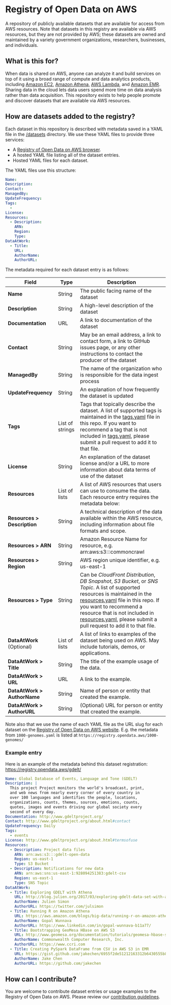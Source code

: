 # Registry of Open Data on AWS

A repository of publicly available datasets that are available for access from AWS resources. Note that datasets in this registry are available via AWS resources, but they are not provided by AWS; these datasets are owned and maintained by a variety government organizations, researchers, businesses, and individuals.

## What is this for?

When data is shared on AWS, anyone can analyze it and build services on top of it using a broad range of compute and data analytics products, including [Amazon EC2](https://aws.amazon.com/ec2/), [Amazon Athena](https://aws.amazon.com/athena/), [AWS Lambda](https://aws.amazon.com/lambda/), and [Amazon EMR](https://aws.amazon.com/emr/). Sharing data in the cloud lets data users spend more time on data analysis rather than data acquisition. This repository exists to help people promote and discover datasets that are available via AWS resources.

## How are datasets added to the registry?

Each dataset in this repository is described with metadata saved in a YAML file in the [/datasets](/datasets) directory. We use these YAML files to provide three services:

- A [Registry of Open Data on AWS browser](https://registry.opendata.aws/).
- A hosted YAML file listing all of the dataset entries.
- Hosted YAML files for each dataset.

The YAML files use this structure:

```yaml
Name:
Description:
Contact:
ManagedBy:
UpdateFrequency:
Tags:
  -
License:
Resources:
  - Description:
    ARN:
    Region:
    Type:
DataAtWork:
  - Title:
    URL:
    AuthorName:
    AuthorURL:
```

The metadata required for each dataset entry is as follows:

| Field | Type | Description |
| --- | --- | --- |
| **Name** | String | The public facing name of the dataset |
|**Description**|String|A high-level description of the dataset|
|**Documentation**|URL|A link to documentation of the dataset|
|**Contact**|String|May be an email address, a link to contact form, a link to GitHub issues page, or any other instructions to contact the producer of the dataset|
|**ManagedBy**|String|The name of the organization who is responsible for the data ingest process|
|**UpdateFrequency**|String|An explanation of how frequently the dataset is updated|
|**Tags**|List of strings|Tags that topically describe the dataset. A list of supported tags is maintained in the [tags.yaml](tags.yaml) file in this repo. If you want to recommend a tag that is not included in [tags.yaml](tags.yaml), please submit a pull request to add it to that file.|
|**License**|String|An explanation of the dataset license and/or a URL to more information about data terms of use of the dataset|
|**Resources**|List of lists|A list of AWS resources that users can use to consume the data. Each resource entry requires the metadata below:|
|**Resources > Description**|String|A technical description of the data available within the AWS resource, including information about file formats and scope.|
|**Resources > ARN**|String|Amazon Resource Name for resource, e.g. arn:aws:s3:::commoncrawl|
|**Resources > Region**|String|AWS region unique identifier, e.g. us-east-1|
|**Resources > Type**|String|Can be _CloudFront Distribution_, _DB Snapshot_, _S3 Bucket_, or _SNS Topic_. A list of supported resources is maintained in the [resources.yaml](resources.yaml) file in this repo. If you want to recommend a resource that is not included in [resources.yaml](resources.yaml), please submit a pull request to add it to that file.|
|**DataAtWork** (Optional)|List of lists|A list of links to examples of the dataset being used on AWS. May include tutorials, demos, or applications.|
|**DataAtWork > Title**|String|The title of the example usage of the data.|
|**DataAtWork > URL**|URL|A link to the example.|
|**DataAtWork > AuthorName**|String|Name of person or entity that created the example.|
|**DataAtWork > AuthorURL**|String|(Optional) URL for person or entity that created the example.|


Note also that we use the name of each YAML file as the URL slug for each dataset on the [Registry of Open Data on AWS website](https://registry.opendata.aws). E.g. the metadata from `1000-genomes.yaml` is listed at `https://registry.opendata.aws/1000-genomes/`

### Example entry

Here is an example of the metadata behind this dataset registration: https://registry.opendata.aws/gdelt/

```yaml
Name: Global Database of Events, Language and Tone (GDELT)
Description: |
  This project Project monitors the world's broadcast, print,
  and web news from nearly every corner of every country in
  over 100 languages and identifies the people, locations,
  organizations, counts, themes, sources, emotions, counts,
  quotes, images and events driving our global society every
  second of every day.
Documentation: http://www.gdeltproject.org/
Contact: http://www.gdeltproject.org/about.html#contact
UpdateFrequency: Daily
Tags:
  - events
License: http://www.gdeltproject.org/about.html#termsofuse
Resources:
  - Description: Project data files
    ARN: arn:aws:s3:::gdelt-open-data
    Region: us-east-1
    Type: S3 Bucket
  - Description: Notifications for new data
    ARN: arn:aws:sns:us-east-1:928094251383:gdelt-csv
    Region: us-east-1
    Type: SNS Topic
DataAtWork:
  - Title: Exploring GDELT with Athena
    URL: http://blog.julien.org/2017/03/exploring-gdelt-data-set-with-amazon.html
    AuthorName: Julien Simon
    AuthorURL: https://twitter.com/julsimon
  - Title: Running R on Amazon Athena
    URL: https://aws.amazon.com/blogs/big-data/running-r-on-amazon-athena/
    AuthorName: Gopal Wunnava
    AuthorURL: https://www.linkedin.com/in/gopal-wunnava-b11a77/
  - Title: Bootstrapping GeoMesa HBase on AWS S3
    URL: http://www.geomesa.org/documentation/tutorials/geomesa-hbase-s3-on-aws.html
    AuthorName: Commonwealth Computer Research, Inc.
    AuthorURL: https://www.ccri.com
  - Title: Creating PySpark DataFrame from CSV in AWS S3 in EMR
    URL: https://gist.github.com/jakechen/6955f2de51212163312b6430555b8e0b
    AuthorName: Jake Chen
    AuthorURL: https://github.com/jakechen
```

## How can I contribute?

You are welcome to contribute dataset entries or usage examples to the Registry of Open Data on AWS. Please review our [contribution guidelines](CONTRIBUTING.md).
